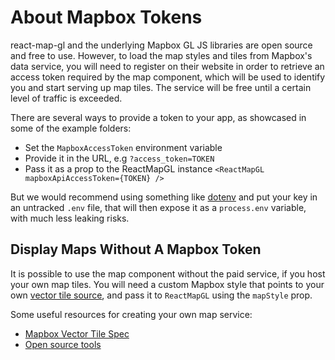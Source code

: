 # About Mapbox Tokens

react-map-gl and the underlying Mapbox GL JS libraries are open source and free to use. However, to load the map styles and tiles from Mapbox's data service, you will need to register on their website in order to retrieve an access token required by the map component, which will be used to identify you and start serving up map tiles. The service will be free until a certain level of traffic is exceeded.

There are several ways to provide a token to your app, as showcased in some of the example folders:

* Set the `MapboxAccessToken` environment variable
* Provide it in the URL, e.g `?access_token=TOKEN`
* Pass it as a prop to the ReactMapGL instance `<ReactMapGL mapboxApiAccessToken={TOKEN} />`

But we would recommend using something like [dotenv](https://github.com/motdotla/dotenv) and put your key in an untracked `.env` file, that will then expose it as a `process.env` variable, with much less leaking risks.

## Display Maps Without A Mapbox Token

It is possible to use the map component without the paid service, if you host your own map tiles. You will need a custom Mapbox style that points to your own [vector tile source](https://www.mapbox.com/mapbox-gl-js/style-spec/#sources-vector), and pass it to `ReactMapGL` using the `mapStyle` prop.

Some useful resources for creating your own map service:

- [Mapbox Vector Tile Spec](https://www.mapbox.com/developers/vector-tiles/)
- [Open source tools](https://github.com/mapbox/awesome-vector-tiles)
